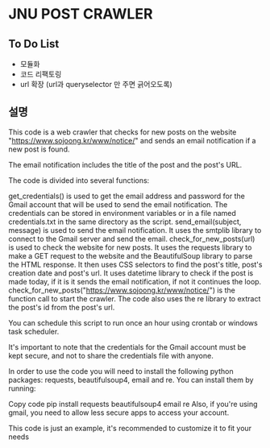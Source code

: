 # JNU POST CRAWLER
## To Do List

- 모듈화
- 코드 리팩토링
- url 확장 (url과 queryselector 만 주면 긁어오도록)

## 설명
This code is a web crawler that checks for new posts on the website "https://www.sojoong.kr/www/notice/" and sends an email notification if a new post is found. 

The email notification includes the title of the post and the post's URL.

The code is divided into several functions:

get_credentials() is used to get the email address and password for the Gmail account that will be used to send the email notification. The credentials can be stored in environment variables or in a file named credentials.txt in the same directory as the script.
send_email(subject, message) is used to send the email notification. It uses the smtplib library to connect to the Gmail server and send the email.
check_for_new_posts(url) is used to check the website for new posts. It uses the requests library to make a GET request to the website and the BeautifulSoup library to parse the HTML response. It then uses CSS selectors to find the post's title, post's creation date and post's url. It uses datetime library to check if the post is made today, if it is it sends the email notification, if not it continues the loop.
check_for_new_posts("https://www.sojoong.kr/www/notice/") is the function call to start the crawler.
The code also uses the re library to extract the post's id from the post's url.

You can schedule this script to run once an hour using crontab or windows task scheduler.

It's important to note that the credentials for the Gmail account must be kept secure, and not to share the credentials file with anyone.

In order to use the code you will need to install the following python packages: requests, beautifulsoup4, email and re.
You can install them by running:

Copy code
pip install requests beautifulsoup4 email re
Also, if you're using gmail, you need to allow less secure apps to access your account.

This code is just an example, it's recommended to customize it to fit your needs
